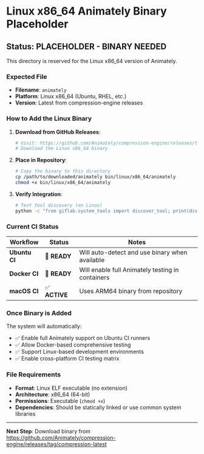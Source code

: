 # Linux x86_64 Animately Binary Placeholder

## Status: **PLACEHOLDER - BINARY NEEDED**

This directory is reserved for the Linux x86_64 version of Animately.

### Expected File
- **Filename**: `animately`
- **Platform**: Linux x86_64 (Ubuntu, RHEL, etc.)
- **Version**: Latest from compression-engine releases

### How to Add the Linux Binary

1. **Download from GitHub Releases**:
   ```bash
   # Visit: https://github.com/Animately/compression-engine/releases/tag/compression-latest
   # Download the Linux x86_64 binary
   ```

2. **Place in Repository**:
   ```bash
   # Copy the binary to this directory
   cp /path/to/downloaded/animately bin/linux/x86_64/animately
   chmod +x bin/linux/x86_64/animately
   ```

3. **Verify Integration**:
   ```bash
   # Test tool discovery (on Linux)
   python -c "from giflab.system_tools import discover_tool; print(discover_tool('animately'))"
   ```

### Current CI Status

| Workflow | Status | Notes |
|----------|--------|-------|
| **Ubuntu CI** | 🔄 **READY** | Will auto-detect and use binary when available |
| **Docker CI** | 🔄 **READY** | Will enable full Animately testing in containers |
| **macOS CI** | ✅ **ACTIVE** | Uses ARM64 binary from repository |

### Once Binary is Added

The system will automatically:
- ✅ Enable full Animately support on Ubuntu CI runners
- ✅ Allow Docker-based comprehensive testing
- ✅ Support Linux-based development environments
- ✅ Enable cross-platform CI testing matrix

### File Requirements
- **Format**: Linux ELF executable (no extension)
- **Architecture**: x86_64 (64-bit)
- **Permissions**: Executable (`chmod +x`)
- **Dependencies**: Should be statically linked or use common system libraries

---
**Next Step**: Download binary from https://github.com/Animately/compression-engine/releases/tag/compression-latest 